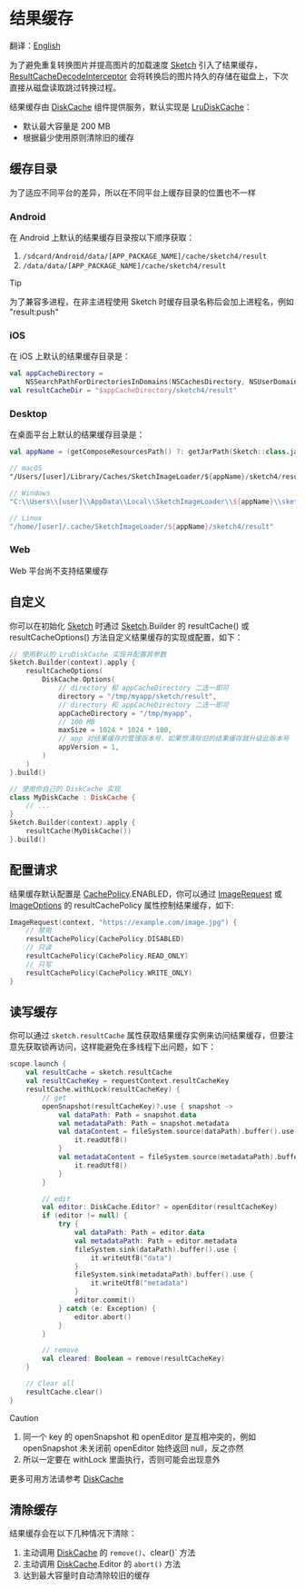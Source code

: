 # 结果缓存

翻译：[English](result_cache.md)

为了避免重复转换图片并提高图片的加载速度 [Sketch] 引入了结果缓存，[ResultCacheDecodeInterceptor]
会将转换后的图片持久的存储在磁盘上，下次直接从磁盘读取跳过转换过程。

结果缓存由 [DiskCache] 组件提供服务，默认实现是 [LruDiskCache]：

* 默认最大容量是 200 MB
* 根据最少使用原则清除旧的缓存

## 缓存目录

为了适应不同平台的差异，所以在不同平台上缓存目录的位置也不一样

### Android

在 Android 上默认的结果缓存目录按以下顺序获取：

1. `/sdcard/Android/data/[APP_PACKAGE_NAME]/cache/sketch4/result`
2. `/data/data/[APP_PACKAGE_NAME]/cache/sketch4/result`

> [!TIP]
> 为了兼容多进程，在非主进程使用 Sketch 时缓存目录名称后会加上进程名，例如 "result:push"

### iOS

在 iOS 上默认的结果缓存目录是：

```kotlin
val appCacheDirectory =
    NSSearchPathForDirectoriesInDomains(NSCachesDirectory, NSUserDomainMask, true).first() as String
val resultCacheDir = "$appCacheDirectory/sketch4/result"
```

### Desktop

在桌面平台上默认的结果缓存目录是：

```kotlin
val appName = (getComposeResourcesPath() ?: getJarPath(Sketch::class.java)).md5()

// macOS
"/Users/[user]/Library/Caches/SketchImageLoader/${appName}/sketch4/result"

// Windows
"C:\\Users\\[user]\\AppData\\Local\\SketchImageLoader\\${appName}\\sketch4/result\\Cache"

// Linux
"/home/[user]/.cache/SketchImageLoader/${appName}/sketch4/result"
```

### Web

Web 平台尚不支持结果缓存

## 自定义

你可以在初始化 [Sketch] 时通过 [Sketch].Builder 的 resultCache() 或 resultCacheOptions()
方法自定义结果缓存的实现或配置，如下：

```kotlin
// 使用默认的 LruDiskCache 实现并配置其参数
Sketch.Builder(context).apply {
    resultCacheOptions(
        DiskCache.Options(
            // directory 和 appCacheDirectory 二选一即可
            directory = "/tmp/myapp/sketch/result",
            // directory 和 appCacheDirectory 二选一即可
            appCacheDirectory = "/tmp/myapp",
            // 100 MB
            maxSize = 1024 * 1024 * 100,
            // app 对结果缓存的管理版本号，如果想清除旧的结果缓存就升级此版本号
            appVersion = 1,
        )
    )
}.build()

// 使用你自己的 DiskCache 实现
class MyDiskCache : DiskCache {
    // ...
}
Sketch.Builder(context).apply {
    resultCache(MyDiskCache())
}.build()
```

## 配置请求

结果缓存默认配置是 [CachePolicy].ENABLED，你可以通过 [ImageRequest] 或 [ImageOptions] 的 resultCachePolicy
属性控制结果缓存，如下:

```kotlin
ImageRequest(context, "https://example.com/image.jpg") {
    // 禁用
    resultCachePolicy(CachePolicy.DISABLED)
    // 只读
    resultCachePolicy(CachePolicy.READ_ONLY)
    // 只写
    resultCachePolicy(CachePolicy.WRITE_ONLY)
}
```

## 读写缓存

你可以通过 `sketch.resultCache` 属性获取结果缓存实例来访问结果缓存，但要注意先获取锁再访问，这样能避免在多线程下出问题，如下：

```kotlin
scope.launch {
    val resultCache = sketch.resultCache
    val resultCacheKey = requestContext.resultCacheKey
    resultCache.withLock(resultCacheKey) {
        // get
        openSnapshot(resultCacheKey)?.use { snapshot ->
            val dataPath: Path = snapshot.data
            val metadataPath: Path = snapshot.metadata
            val dataContent = fileSystem.source(dataPath).buffer().use {
                it.readUtf8()
            }
            val metadataContent = fileSystem.source(metadataPath).buffer().use {
                it.readUtf8()
            }
        }

        // edit
        val editor: DiskCache.Editor? = openEditor(resultCacheKey)
        if (editor != null) {
            try {
                val dataPath: Path = editor.data
                val metadataPath: Path = editor.metadata
                fileSystem.sink(dataPath).buffer().use {
                    it.writeUtf8("data")
                }
                fileSystem.sink(metadataPath).buffer().use {
                    it.writeUtf8("metadata")
                }
                editor.commit()
            } catch (e: Exception) {
                editor.abort()
            }
        }

        // remove
        val cleared: Boolean = remove(resultCacheKey)
    }

    // Clear all
    resultCache.clear()
}
```

> [!CAUTION]
> 1. 同一个 key 的 openSnapshot 和 openEditor 是互相冲突的，例如 openSnapshot 未关闭前 openEditor
     始终返回 null，反之亦然
> 2. 所以一定要在 withLock 里面执行，否则可能会出现意外

更多可用方法请参考 [DiskCache]

## 清除缓存

结果缓存会在以下几种情况下清除：

1. 主动调用 [DiskCache] 的 `remove()`、clear()` 方法
2. 主动调用 [DiskCache].Editor 的 `abort()` 方法
3. 达到最大容量时自动清除较旧的缓存

[Sketch]: ../../sketch-core/src/commonMain/kotlin/com/github/panpf/sketch/Sketch.common.kt

[DiskCache]: ../../sketch-core/src/commonMain/kotlin/com/github/panpf/sketch/cache/DiskCache.common.kt

[LruDiskCache]: ../../sketch-core/src/commonMain/kotlin/com/github/panpf/sketch/cache/internal/LruDiskCache.common.kt

[ImageRequest]: ../../sketch-core/src/commonMain/kotlin/com/github/panpf/sketch/request/ImageRequest.common.kt

[ImageOptions]: ../../sketch-core/src/commonMain/kotlin/com/github/panpf/sketch/request/ImageOptions.common.kt

[ResultCacheDecodeInterceptor]: ../../sketch-core/src/commonMain/kotlin/com/github/panpf/sketch/cache/internal/ResultCacheDecodeInterceptor.kt

[CachePolicy]: ../../sketch-core/src/commonMain/kotlin/com/github/panpf/sketch/cache/CachePolicy.kt